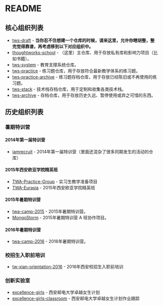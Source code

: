 # README

## 核心组织列表

- [tws-draft](https://github.com/tws-draft) - **当你忍不住想建一个仓库的时候，请来这里，允许你瞎胡整，整完觉得靠谱，再考虑移到以下对应组织中。**
- [thoughtworks-school](https://github.com/thoughtworks-school) - （这里）主仓库、用于存放私有库和影响力项目（比如书籍）。
- [tws-system](https://github.com/tws-system) - 教育支撑系统仓库。
- [tws-practice](https://github.com/tws-practice) - 练习题仓库，用于存放符合最新教学体系的练习题。
- [tws-practice-archive](https://github.com/tws-practice-archive) - 练习题存档仓库，用于存放已经陈旧或不再使用的练习题。
- [tws-stack](https://github.com/tws-stack) - 技术栈存档仓库，用于定制和收集各类技术栈。
- [tws-archive](https://github.com/tws-archive) - 存档仓库，用于存放历史久远、暂停使用或弃之可惜的东西。

## 历史组织列表

### 暑期特训营

#### 2014年第一届特训营

- [iamrecruit](https://github.com/iamrecruit) - 2014年第一届特训营（里面还混杂了很多同期发生的活动的仓库）

#### 2015年西安欧亚学院精英班

- [TWA-Practice-Group](https://github.com/TWA-Practice-Group) - 实习生教学准备项目
- [TWA-Eurasia](https://github.com/TWA-Eurasia) - 2015年西安欧亚学院精英班

#### 2015年暑期特训营

- [twa-camp-2015](https://github.com/twa-camp-2015) - 2015年暑期特训营。
- [MongoStorm](https://github.com/MongoStorm) - 2015年暑期特训营 A 班协作项目。

#### 2016年暑期特训营

- [twa-camp-2016](https://github.com/twa-camp-2016) - 2016年暑期特训营。

### 校招生入职前培训
- [tw-xian-orientation-2016](https://github.com/tw-xian-orientation-2016) - 2016年西安校招生入职前培训

### 创新实验室

- [excellence-girls](https://github.com/excellence-girls) - 西安邮电大学卓越女生计划
- [excellence-girls-classroom](https://github.com/excellence-girls-classroom) - 西安邮电大学卓越女生计划作业跟踪

